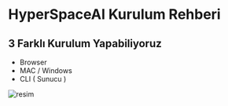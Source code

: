 # HyperSpaceAI Kurulum Rehberi 

## 3 Farklı Kurulum Yapabiliyoruz 

- Browser
- MAC / Windows
- CLI ( Sunucu )

![resim](https://github.com/user-attachments/assets/ce55ffb5-c147-4daf-b81d-bbb038342e05)

